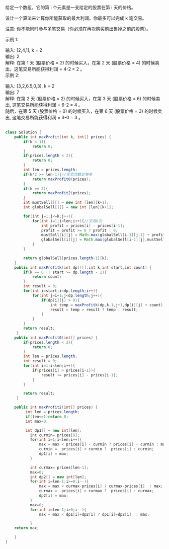 给定一个数组，它的第 i 个元素是一支给定的股票在第 i 天的价格。<br>

设计一个算法来计算你所能获取的最大利润。你最多可以完成 k 笔交易。<br>

注意: 你不能同时参与多笔交易（你必须在再次购买前出售掉之前的股票）。<br>

示例 1:<br>

输入: [2,4,1], k = 2<br>
输出: 2<br>
解释: 在第 1 天 (股票价格 = 2) 的时候买入，在第 2 天 (股票价格 = 4) 的时候卖出，这笔交易所能获得利润 = 4-2 = 2 。<br>
示例 2:<br>

输入: [3,2,6,5,0,3], k = 2<br>
输出: 7<br>
解释: 在第 2 天 (股票价格 = 2) 的时候买入，在第 3 天 (股票价格 = 6) 的时候卖出, 这笔交易所能获得利润 = 6-2 = 4 。<br>
     随后，在第 5 天 (股票价格 = 0) 的时候买入，在第 6 天 (股票价格 = 3) 的时候卖出, 这笔交易所能获得利润 = 3-0 = 3 。<br><br>


``` java
class Solution {
    public int maxProfit(int k, int[] prices) {
        if(k < 1){
            return 0;
        }
        if(prices.length < 2){
            return 0;
        }
        int len = prices.length;
        if(k*2 >= len-1){//买卖次数足够多
            return maxProfit0(prices);
        }
        if(k == 2){
            return maxProfit2(prices);
        }
        int mustSell[][] = new int [len][k+1];
        int globalSell[][] = new int [len][k+1];

        for(int j=1;j<=k;j++){
            for(int i=1;i<len;i++){//交易k次
                int profit = prices[i] - prices[i-1];
                profit = profit >= 0 ? profit : 0;
                mustSell[i][j] = Math.max(globalSell[i-1][j-1] + profit,mustSell[i-1][j] + prices[i] - prices[i-1]);
                globalSell[i][j] = Math.max(globalSell[i-1][j],mustSell[i][j]);
            }
        }

        return globalSell[prices.length-1][k];
    }
    public int maxProfitk(int dp[][],int k,int start,int count) {
        if(k == 0 || start >= dp.length - 1){
            return count;
        }
        int result = 0;
        for(int i=start;i<dp.length;i++){
            for(int j=i+1;j<dp.length;j++){
                if(dp[i][j] > 0){
                    int temp = maxProfitk(dp,k-1,j+1,dp[i][j] + count);
                    result = temp > result ? temp : result;
                }
            }
        }
        return result;
     }
    public int maxProfit0(int[] prices) {
        if(prices.length < 2){
            return 0;
        }
        int len = prices.length;
        int result = 0;
        for(int i=1;i<len;i++){
            if(prices[i] > prices[i-1]){
                result += prices[i] - prices[i-1];
            }
        }

        return result;
     }

    public int maxProfit2(int[] prices) {
         int len = prices.length;
         if(len<=1)return 0;
         int max=0;

         int dp1[] = new int[len];
           int curmin= prices[0];
           for(int i=1;i<len;i++){
               max = max < prices[i] - curmin ? prices[i] - curmin : max;
               curmin =  prices[i] < curmin ?  prices[i] : curmin;
               dp1[i] = max;
           }

           int curmax= prices[len-1];
           max=0;
           int dp2[] = new int[len];
           for(int i=len-1;i>=0;i--){
               max = max < curmax-prices[i] ? curmax-prices[i]  : max;
               curmax =  prices[i] > curmax ?  prices[i] : curmax;
               dp2[i] = max;
           }
           max=0;
           for(int i=len-1;i>0;i--){
               max = max < dp1[i]+dp2[i] ? dp1[i]+dp2[i]  : max;

           }
    return max;

    }
}
```